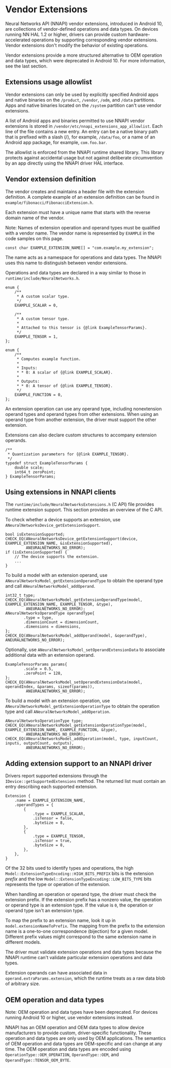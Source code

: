 # Vendor Extensions

Neural Networks API (NNAPI) vendor extensions, introduced in Android 10, are
collections of vendor-defined operations and data types. On devices running NN
HAL 1.2 or higher, drivers can provide custom hardware-accelerated operations by
supporting corresponding vendor extensions. Vendor extensions don't modify the
behavior of existing operations.

Vendor extensions provide a more structured alternative to OEM operation and
data types, which were deprecated in Android 10.
For more information, see the last section.

## Extensions usage allowlist

Vendor extensions can only be used by explicitly specified Android apps and
native binaries on the `/product`, `/vendor`, `/odm`, and `/data` partitions.
Apps and native binaries located on the `/system` partition can't use vendor
extensions.

A list of Android apps and binaries permitted to use NNAPI vendor extensions is
stored in `/vendor/etc/nnapi_extensions_app_allowlist`. Each line of the file
contains a new entry. An entry can be a native binary path that is prefixed with
a slash (/), for example, `/data/foo`, or a name of an Android app package, for
example, `com.foo.bar`.

The allowlist is enforced from the NNAPI runtime shared library. This library
protects against accidental usage but not against deliberate circumvention by
an app directly using the NNAPI driver HAL interface.

## Vendor extension definition

The vendor creates and maintains a header file with the extension definition. A
complete example of an extension definition can be found in
`example/fibonacci/FibonacciExtension.h`.

Each extension must have a unique name that starts with the reverse domain name
of the vendor.

Note: Names of extension operation and operand types must be qualified with a
vendor name. The vendor name is represented by `EXAMPLE` in the code samples on
this page.

```
const char EXAMPLE_EXTENSION_NAME[] = "com.example.my_extension";
```

The name acts as a namespace for operations and data types. The NNAPI uses this
name to distinguish between vendor extensions.

Operations and data types are declared in a way similar to those in
`runtime/include/NeuralNetworks.h`.

```
enum {
    /**
     * A custom scalar type.
     */
    EXAMPLE_SCALAR = 0,

    /**
     * A custom tensor type.
     *
     * Attached to this tensor is {@link ExampleTensorParams}.
     */
    EXAMPLE_TENSOR = 1,
};

enum {
    /**
     * Computes example function.
     *
     * Inputs:
     * * 0: A scalar of {@link EXAMPLE_SCALAR}.
     *
     * Outputs:
     * * 0: A tensor of {@link EXAMPLE_TENSOR}.
     */
    EXAMPLE_FUNCTION = 0,
};
```

An extension operation can use any operand type, including nonextension operand
types and operand types from other extensions. When using an operand type from
another extension, the driver must support the other extension.

Extensions can also declare custom structures to accompany extension operands.

```
/**
 * Quantization parameters for {@link EXAMPLE_TENSOR}.
 */
typedef struct ExampleTensorParams {
    double scale;
    int64_t zeroPoint;
} ExampleTensorParams;
```

## Using extensions in NNAPI clients

The `runtime/include/NeuralNetworksExtensions.h` (C API) file provides runtime
extension support. This section provides an overview of the C API.

To check whether a device supports an extension, use
`ANeuralNetworksDevice_getExtensionSupport`.

```
bool isExtensionSupported;
CHECK_EQ(ANeuralNetworksDevice_getExtensionSupport(device, EXAMPLE_EXTENSION_NAME, &isExtensionSupported),
         ANEURALNETWORKS_NO_ERROR);
if (isExtensionSupported) {
    // The device supports the extension.
    ...
}
```

To build a model with an extension operand, use `ANeuralNetworksModel_getExtensionOperandType`
to obtain the operand type and call `ANeuralNetworksModel_addOperand`.

```
int32_t type;
CHECK_EQ(ANeuralNetworksModel_getExtensionOperandType(model, EXAMPLE_EXTENSION_NAME, EXAMPLE_TENSOR, &type),
         ANEURALNETWORKS_NO_ERROR);
ANeuralNetworksOperandType operandType{
        .type = type,
        .dimensionCount = dimensionCount,
        .dimensions = dimensions,
};
CHECK_EQ(ANeuralNetworksModel_addOperand(model, &operandType), ANEURALNETWORKS_NO_ERROR);
```

Optionally, use
`ANeuralNetworksModel_setOperandExtensionData`
to associate additional data with an extension operand.

```
ExampleTensorParams params{
        .scale = 0.5,
        .zeroPoint = 128,
};
CHECK_EQ(ANeuralNetworksModel_setOperandExtensionData(model, operandIndex, &params, sizeof(params)),
         ANEURALNETWORKS_NO_ERROR);
```

To build a model with an extension operation, use
`ANeuralNetworksModel_getExtensionOperationType`
to obtain the operation type and call
`ANeuralNetworksModel_addOperation`.

```
ANeuralNetworksOperationType type;
CHECK_EQ(ANeuralNetworksModel_getExtensionOperationType(model, EXAMPLE_EXTENSION_NAME, EXAMPLE_FUNCTION, &type),
         ANEURALNETWORKS_NO_ERROR);
CHECK_EQ(ANeuralNetworksModel_addOperation(model, type, inputCount, inputs, outputCount, outputs),
         ANEURALNETWORKS_NO_ERROR);
```

## Adding extension support to an NNAPI driver

Drivers report supported extensions through the `IDevice::getSupportedExtensions`
method. The returned list must contain an entry describing each supported
extension.

```
Extension {
    .name = EXAMPLE_EXTENSION_NAME,
    .operandTypes = {
        {
            .type = EXAMPLE_SCALAR,
            .isTensor = false,
            .byteSize = 8,
        },
        {
            .type = EXAMPLE_TENSOR,
            .isTensor = true,
            .byteSize = 8,
        },
    },
}
```

Of the 32 bits used to identify types and operations, the high
`Model::ExtensionTypeEncoding::HIGH_BITS_PREFIX` bits is the extension
_prefix_ and the low `Model::ExtensionTypeEncoding::LOW_BITS_TYPE`
bits represents the type or operation of the extension.

When handling an operation or operand type, the driver must check the extension
prefix. If the extension prefix has a nonzero value, the operation or operand
type is an extension type. If the value is `0`, the operation or operand type
isn't an extension type.

To map the prefix to an extension name, look it up in `model.extensionNameToPrefix`.
The mapping from the prefix to the extension name is a one-to-one correspondence
(bijection) for a given model. Different prefix values might correspond to the
same extension name in different models.

The driver must validate extension operations and data types because the NNAPI
runtime can't validate particular extension operations and data types.

Extension operands can have associated data in `operand.extraParams.extension`,
which the runtime treats as a raw data blob of arbitrary size.

## OEM operation and data types

Note: OEM operation and data types have been deprecated. For devices running
Android 10 or higher, use vendor extensions instead.

NNAPI has an OEM operation and OEM data types to allow
device manufacturers to provide custom, driver-specific functionality. These
operation and data types are only used by OEM applications. The semantics of OEM
operation and data types are OEM-specific and can change at any time. The OEM
operation and data types are encoded using `OperationType::OEM_OPERATION`,
`OperandType::OEM`, and `OperandType::TENSOR_OEM_BYTE`.

